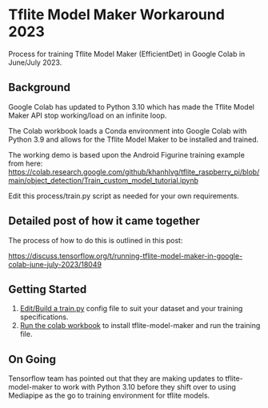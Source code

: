 # Tflite Model Maker Workaround 2023
Process for training Tflite Model Maker (EfficientDet) in Google Colab in June/July 2023.

## Background
Google Colab has updated to Python 3.10 which has made the Tflite Model Maker API stop working/load on an infinite loop.

The  Colab workbook loads a Conda environment into Google Colab with Python 3.9 and allows for the Tflite Model Maker to be installed and trained.

The working demo is based upon the Android Figurine training example from here:
https://colab.research.google.com/github/khanhlvg/tflite_raspberry_pi/blob/main/object_detection/Train_custom_model_tutorial.ipynb

Edit this process/train.py script as needed for your own requirements.

## Detailed post of how it came together
The process of how to do this is outlined in this post:

https://discuss.tensorflow.org/t/running-tflite-model-maker-in-google-colab-june-july-2023/18049

## Getting Started

1. [Edit/Build a train.py](train.py) config file to suit your dataset and your training specifications.
2. [Run the colab workbook](Tflite_Model_Maker_Python_3_9.ipynb) to install tflite-model-maker and run the training file.

## On Going

Tensorflow team has pointed out that they are making updates to tflite-model-maker to work with Python 3.10 before they shift over to using Mediapipe as the go to training environment for tflite models.
